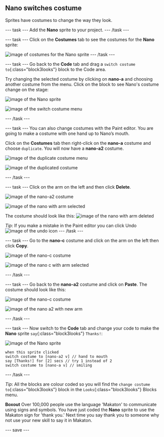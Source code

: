 ## Nano switches costume

Sprites have costumes to change the way they look.

--- task ---
Add the **Nano** sprite to your project.
--- /task ---

--- task ---
Click on the **Costumes** tab to see the costumes for the **Nano** sprite: 

![image of costumes for the Nano sprite](images/nano-costumes.png)
--- /task ---

--- task ---
Go back to the **Code** tab and drag a `switch costume to`{:class="block3looks"} block to the Code area. 

Try changing the selected costume by clicking on **nano-a** and choosing another costume from the menu. Click on the block to see Nano's costume change on the stage:

![image of the Nano sprite](images/nano-sprite.png)

![image of the switch costume menu](images/nano-switch-costume-menu.png)

--- /task ---

--- task ---
You can also change costumes with the Paint editor. You are going to make a costume with one hand up to Nano’s mouth. 

Click on the **Costumes** tab then right-click on the **nano-a** costume and choose `duplicate`. You will now have a **nano-a2** costume.

![image of the duplicate costume menu](images/nano-duplicate-costume.png)

![image of the duplicated costume](images/nano-a2-costume.png)

--- /task ---

--- task ---
Click on the arm on the left and then click **Delete**. 

![image of the nano-a2 costume](images/nano-a2.png)

![image of the nano with arm selected](images/nano-arm-selected.png)

The costume should look like this:
![image of the nano with arm deleted](images/nano-arm-deleted.png)

*Tip*: If you make a mistake in the Paint editor you can click Undo ![image of the undo icon](images/nano-undo.png)
--- /task ---

--- task ---
Go to the **nano-c** costume and click on the arm on the left then click **Copy**. 

![image of the nano-c costume](images/nano-c.png)

![image of the nano c with arm selected](images/nano-c-arm-selected.png)

--- /task ---

--- task ---
Go back to the **nano-a2** costume and click on **Paste**. 
The costume should look like this:

![image of the nano-c costume](images/nano-a2.png)

![image of the nano a2 with new arm](images/nano-a2-new-arm.png)

--- /task ---

--- task ---
Now switch to the **Code** tab and change your code to make the **Nano** sprite `say`{:class="block3looks"} `Thanks!`:

![image of the Nano sprite](images/nano-sprite.png)

```blocks3
when this sprite clicked
switch costume to [nano-a2 v] // hand to mouth
say [Thanks!] for [2] secs // try 1 instead of 2
switch costume to [nano-a v] // smiling
```
--- /task ---

*Tip*: All the blocks are colour coded so you will find the `change costume to`{:class="block3looks"} block in the `Looks`{:class="block3looks"} Blocks menu.

**Boxout** 
Over 100,000 people use the language 'Makaton' to communicate using signs and symbols. You have just coded the **Nano** sprite to use the Makaton sign for 'thank you.' Next time you say thank you to someone why not use your new skill to say it in Makaton.

--- save ---

